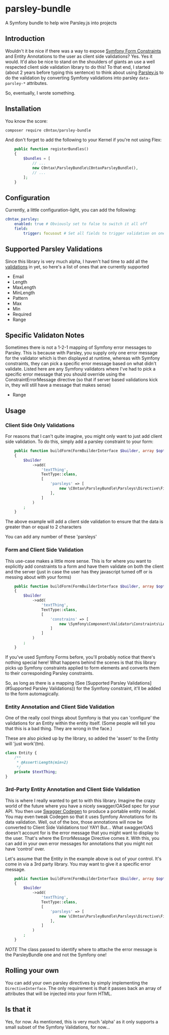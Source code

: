 # parsley-bundle
A Symfony bundle to help wire Parsley.js into projects

## Introduction

Wouldn't it be nice if there was a way to expose [Symfony Form Constraints](https://symfony.com/doc/current/validation.html#constraints) and Entity Annotations to
the user as client side validations? Yes. Yes it would. It'd also be nice to stand on the shoulders of giants an use a well respected client side validation library
to do this! To that end, I started (about 2 years before typing this sentence) to think about using [Parsley.js](http://parsleyjs.org/) to do the validation by converting
Symfony validations into parsley ``data-parsley-*`` attributes.

So, eventually, I wrote something.

## Installation

You know the score:

```bash
composer require c0ntax/parsley-bundle
```

And don't forget to add the following to your Kernel if you're not using Flex:

```php
    public function registerBundles()
    {
        $bundles = [
            // ...
            new C0ntax\ParsleyBundle\C0ntaxParsleyBundle(),
            // ...
        ];
    }
```

## Configuration

Currently, a little configuration-light, you can add the following:

```yaml
c0ntax_parsley:
    enabled: true # Obviously set to false to switch it all off
    field:
        trigger: focusout # Set all fields to trigger validation on one or more jQuery events
```

## Supported Parsley Validations

Since this library is very much alpha, I haven't had time to add all the [validations](http://parsleyjs.org/doc/index.html#validators) in yet, so here's a list of ones that are currently supported

* Email
* Length
* MaxLength
* MinLength
* Pattern
* Max
* Min
* Required
* Range

## Specific Validaton Notes

Sometimes there is not a 1-2-1 mapping of Symfony error messages to Parsley. This is because with Parsley, you supply only one error message for the validator which is then displayed at runtime, whereas with Symfony constraints, they can pick a specific error message based on what didn't validate. Listed here are any Symfony validators where I've had to pick a specific error message that you should override using the ConstraintErrorMessage directive (so that if server based validations kick in, they will still have a message that makes sense)

* Range

## Usage

### Client Side Only Validations

For reasons that I can't quite imagine, you might only want to just add client side validation. To do this, simply add a parsley constraint to your form:

```php
    public function buildForm(FormBuilderInterface $builder, array $options)
    {
        $builder
            ->add(
                'textThing',
                TextType::class,
                [
                    'parsleys' => [
                        new \C0ntax\ParsleyBundle\Parsleys\Directive\Field\Constraint\MinLength(2, 'You need more than %s chars'),
                    ],
                ]
            )
        ;
    }
```

The above example will add a client side validation to ensure that the data is greater than or equal to 2 characters 

You can add any number of these 'parsleys'

### Form and Client Side Validation

This use-case makes a little more sense. This is for where you want to explicitly add constraints to a form and have them validate on both the client and the server (just in case the user has they javascript turned off or is messing about with your forms)

```php
    public function buildForm(FormBuilderInterface $builder, array $options)
    {
        $builder
            ->add(
                'textThing',
                TextType::class,
                [
                    'constrains' => [
                        new \Symfony\Component\Validator\Constraints\Length(['min' => 2, 'message' => 'You need more that {{ limit }} chars']),
                    ]
                ]
            )
        ;
    }
```

If you've used Symfony Forms before, you'll probably notice that there's nothing special here! What happens behind the scenes is that this library picks up Symfony constraints applied to form elements and converts them to their corresponding Parsley constraints.

So, as long as there is a mapping (See [Supported Parsley Validations](#Supported Parsley Validations)) for the Symfony constraint, it'll be added to the form automagically.

### Entity Annotation and Client Side Validation

One of the really cool things about Symfony is that you can 'configure' the validations for an Entity within the entity itself. (Some people will tell you that this is a bad thing. They are wrong in the face.)

These are also picked up by the library, so added the 'assert' to the Entity will 'just work'(tm).

```php
class Entity {
    /**
     * @Assert\Length(min=2)
     */
    private $textThing;
}
```

### 3rd-Party Entity Annotation and Client Side Validation

This is where I really wanted to get to with this library. Imagine the crazy world of the future where you have a nicely swagger/OASed spec for your API. You then use [Swagger Codegen](https://github.com/swagger-api/swagger-codegen) to produce a portable entity model.
You may even tweak Codegen so that it uses Symfony Annotations for its data validation. Well, out of the box, those annotations will now be converted to Client Side Validations too! YAY! But... What swagger/OAS doesn't account for is the error message that you might want to display
to the user. That's where the ErrorMessage Directive comes it. With this, you can add in your own error messages for annotations that you might not have 'control' over.

Let's assume that the Entity in the example above is out of your control. It's come in via a 3rd party library. You may want to give it a specific error message.

```php
    public function buildForm(FormBuilderInterface $builder, array $options)
    {
        $builder
            ->add(
                'textThing',
                TextType::class,
                [
                    'parsleys' => [
                        new \C0ntax\ParsleyBundle\Parsleys\Directive\Field\ConstraintErrorMessage(\C0ntax\ParsleyBundle\Parsleys\Directive\Field\Constraint\MinLength::class, 'You need more than %s chars'),
                    ],
                ]
            )
        ;
    }
```

*NOTE* The class passed to identify where to attache the error message is the ParsleyBundle one and not the Symfony one!

## Rolling your own

You can add your own parsley directives by simply implementing the ``DirectiveInterface``. The only requirement is that it passes back an array of attributes that will be injected into your form HTML.

## Is that it

Yes, for now. As mentioned, this is very much 'alpha' as it only supports a small subset of the Symfony Validations, for now...
